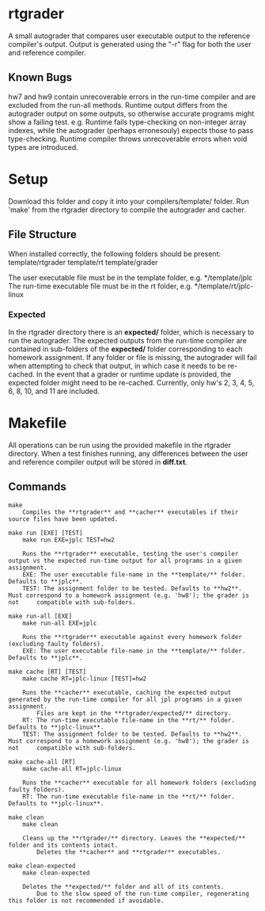 # rtgrader
A small autograder that compares user executable output to the reference compiler's output.
Output is generated using the "-r" flag for both the user and reference compiler.

## Known Bugs
hw7 and hw9 contain unrecoverable errors in the run-time compiler and are excluded from the run-all methods.
Runtime output differs from the autograder output on some outputs, so otherwise accurate programs might show a failing test.
    e.g. Runtime fails type-checking on non-integer array indexes, while the autograder (perhaps erronesouly) expects those to pass type-checking.
Runtime compiler throws unrecoverable errors when void types are introduced.

# Setup
Download this folder and copy it into your compilers/template/ folder.
Run 'make' from the rtgrader directory to compile the autograder and cacher.

## File Structure
When installed correctly, the following folders should be present:
    template/rtgrader
    template/rt
    template/grader

The user executable file must be in the template folder, e.g. */template/jplc
The run-time executable file must be in the rt folder, e.g. */template/rt/jplc-linux

### Expected
In the rtgrader directory there is an **expected/** folder, which is necessary to run the autograder.
The expected outputs from the run-time compiler are contained in sub-folders of the **expected/** folder corresponding to each homework assignment.
If any folder or file is missing, the autograder will fail when attempting to check that output, in which case it needs to be re-cached.
In the event that a grader or runtime update is provided, the expected folder might need to be re-cached.
Currently, only hw's 2, 3, 4, 5, 6, 8, 10, and 11 are included.

# Makefile
All operations can be run using the provided makefile in the rtgrader directory.
When a test finishes running, any differences between the user and reference compiler output will be stored in **diff.txt**.

## Commands
    make
        Compiles the **rtgrader** and **cacher** executables if their source files have been updated.

    make run [EXE] [TEST]
        make run EXE=jplc TEST=hw2

        Runs the **rtgrader** executable, testing the user's compiler output vs the expected run-time output for all programs in a given assignment.
        EXE: The user executable file-name in the **template/** folder. Defaults to **jplc**.
        TEST: The assignment folder to be tested. Defaults to **hw2**. Must correspond to a homework assignment (e.g. 'hw8'); the grader is not     compatible with sub-folders.

    make run-all [EXE]
        make run-all EXE=jplc

        Runs the **rtgrader** executable against every homework folder (excluding faulty folders).
        EXE: The user executable file-name in the **template/** folder. Defaults to **jplc**.

    make cache [RT] [TEST]
        make cache RT=jplc-linux [TEST]=hw2

        Runs the **cacher** executable, caching the expected output generated by the run-time compiler for all jpl programs in a given assignment.
            Files are kept in the **rtgrader/expected/** directory.
        RT: The run-time executable file-name in the **rt/** folder. Defaults to **jplc-linux**.
        TEST: The assignment folder to be tested. Defaults to **hw2**. Must correspond to a homework assignment (e.g. 'hw8'); the grader is not     compatible with sub-folders.

    make cache-all [RT]
        make cache-all RT=jplc-linux

        Runs the **cacher** executable for all homework folders (excluding faulty folders).
        RT: The run-time executable file-name in the **rt/** folder. Defaults to **jplc-linux**.

    make clean
        make clean

        Cleans up the **rtgrader/** directory. Leaves the **expected/** folder and its contents intact.
            Deletes the **cacher** and **rtgrader** executables.

    make clean-expected
        make clean-expected

        Deletes the **expected/** folder and all of its contents.
            Due to the slow speed of the run-time compiler, regenerating this folder is not recommended if avoidable.
